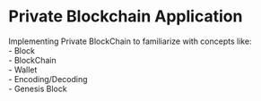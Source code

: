 # Private Blockchain Application

Implementing Private BlockChain to familiarize with concepts like:  
	-	Block  
	-	BlockChain  
	-	Wallet  
	-	Encoding/Decoding  
	-	Genesis Block  